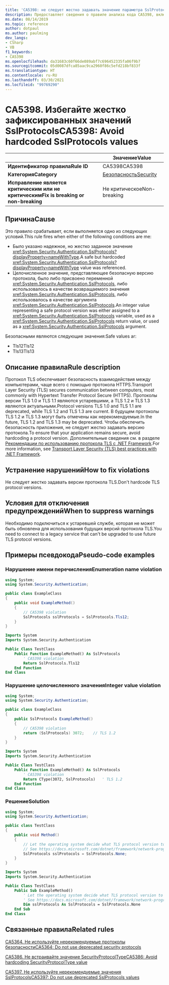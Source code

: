 ```yaml
---
title: 'CA5398: не следует жестко задавать значение параметра SslProtocols (анализ кода)'
description: Предоставляет сведения о правиле анализа кода CA5398, включая причины нарушений и способы их устранения, а также условия отключения правила.
ms.date: 08/14/2019
ms.topic: reference
author: dotpaul
ms.author: paulming
dev_langs:
- CSharp
- VB
f1_keywords:
- CA5398
ms.openlocfilehash: da31683c60f66de089abf7c696452335fa06f9b7
ms.sourcegitcommit: 05d0087dfca85aac9ca2960f86c5efd218bf833f
ms.translationtype: HT
ms.contentlocale: ru-RU
ms.lasthandoff: 03/30/2021
ms.locfileid: "99769290"
---
```

# <a name="ca5398-avoid-hardcoded-sslprotocols-values"></a><span data-ttu-id="5f7f1-103">CA5398. Избегайте жестко зафиксированных значений SslProtocols</span><span class="sxs-lookup"><span data-stu-id="5f7f1-103">CA5398: Avoid hardcoded SslProtocols values</span></span>

| | <span data-ttu-id="5f7f1-104">Значение</span><span class="sxs-lookup"><span data-stu-id="5f7f1-104">Value</span></span> |
|-|-|
| <span data-ttu-id="5f7f1-105">**Идентификатор правила**</span><span class="sxs-lookup"><span data-stu-id="5f7f1-105">**Rule ID**</span></span> |<span data-ttu-id="5f7f1-106">CA5398</span><span class="sxs-lookup"><span data-stu-id="5f7f1-106">CA5398</span></span>|
| <span data-ttu-id="5f7f1-107">**Категория**</span><span class="sxs-lookup"><span data-stu-id="5f7f1-107">**Category**</span></span> |[<span data-ttu-id="5f7f1-108">Безопасность</span><span class="sxs-lookup"><span data-stu-id="5f7f1-108">Security</span></span>](security-warnings.md)|
| <span data-ttu-id="5f7f1-109">**Исправление является критическим или не критическим**</span><span class="sxs-lookup"><span data-stu-id="5f7f1-109">**Fix is breaking or non-breaking**</span></span> |<span data-ttu-id="5f7f1-110">Не критическое</span><span class="sxs-lookup"><span data-stu-id="5f7f1-110">Non-breaking</span></span>|

## <a name="cause"></a><span data-ttu-id="5f7f1-111">Причина</span><span class="sxs-lookup"><span data-stu-id="5f7f1-111">Cause</span></span>

<span data-ttu-id="5f7f1-112">Это правило срабатывает, если выполняется одно из следующих условий.</span><span class="sxs-lookup"><span data-stu-id="5f7f1-112">This rule fires when either of the following conditions are me:</span></span>

- <span data-ttu-id="5f7f1-113">Было указано надежное, но жестко заданное значение <xref:System.Security.Authentication.SslProtocols?displayProperty=nameWithType>.</span><span class="sxs-lookup"><span data-stu-id="5f7f1-113">A safe but hardcoded <xref:System.Security.Authentication.SslProtocols?displayProperty=nameWithType> value was referenced.</span></span>
- <span data-ttu-id="5f7f1-114">Целочисленное значение, представляющее безопасную версию протокола, было либо присвоено переменной <xref:System.Security.Authentication.SslProtocols>, либо использовалось в качестве возвращаемого значения <xref:System.Security.Authentication.SslProtocols>, либо использовалось в качестве аргумента <xref:System.Security.Authentication.SslProtocols>.</span><span class="sxs-lookup"><span data-stu-id="5f7f1-114">An integer value representing a safe protocol version was either assigned to a <xref:System.Security.Authentication.SslProtocols> variable, used as a  <xref:System.Security.Authentication.SslProtocols> return value, or used as a <xref:System.Security.Authentication.SslProtocols> argument.</span></span>

<span data-ttu-id="5f7f1-115">Безопасными являются следующие значения:</span><span class="sxs-lookup"><span data-stu-id="5f7f1-115">Safe values ar:</span></span>

- <span data-ttu-id="5f7f1-116">Tls12</span><span class="sxs-lookup"><span data-stu-id="5f7f1-116">Tls12</span></span>
- <span data-ttu-id="5f7f1-117">Tls13</span><span class="sxs-lookup"><span data-stu-id="5f7f1-117">Tls13</span></span>

## <a name="rule-description"></a><span data-ttu-id="5f7f1-118">Описание правила</span><span class="sxs-lookup"><span data-stu-id="5f7f1-118">Rule description</span></span>

<span data-ttu-id="5f7f1-119">Протокол TLS обеспечивает безопасность взаимодействия между компьютерами, чаще всего с помощью протокола HTTPS.</span><span class="sxs-lookup"><span data-stu-id="5f7f1-119">Transport Layer Security (TLS) secures communication between computers, most commonly with Hypertext Transfer Protocol Secure (HTTPS).</span></span> <span data-ttu-id="5f7f1-120">Протоколы версии TLS 1.0 и TLS 1.1 являются устаревшими, а TLS 1.2 и TLS 1.3 являются актуальными.</span><span class="sxs-lookup"><span data-stu-id="5f7f1-120">Protocol versions TLS 1.0 and TLS 1.1 are deprecated, while TLS 1.2 and TLS 1.3 are current.</span></span> <span data-ttu-id="5f7f1-121">В будущем протоколы TLS 1.2 и TLS 1.3 могут быть отмечены как нерекомендуемые.</span><span class="sxs-lookup"><span data-stu-id="5f7f1-121">In the future, TLS 1.2 and TLS 1.3 may be deprecated.</span></span> <span data-ttu-id="5f7f1-122">Чтобы обеспечить безопасность приложения, не следует жестко задавать версию протокола.</span><span class="sxs-lookup"><span data-stu-id="5f7f1-122">To ensure that your application remains secure, avoid hardcoding a protocol version.</span></span> <span data-ttu-id="5f7f1-123">Дополнительные сведения см. в разделе [Рекомендации по использованию протокола TLS с .NET Framework](../../../framework/network-programming/tls.md).</span><span class="sxs-lookup"><span data-stu-id="5f7f1-123">For more information, see [Transport Layer Security (TLS) best practices with .NET Framework](../../../framework/network-programming/tls.md).</span></span>

## <a name="how-to-fix-violations"></a><span data-ttu-id="5f7f1-124">Устранение нарушений</span><span class="sxs-lookup"><span data-stu-id="5f7f1-124">How to fix violations</span></span>

<span data-ttu-id="5f7f1-125">Не следует жестко задавать версии протокола TLS.</span><span class="sxs-lookup"><span data-stu-id="5f7f1-125">Don't hardcode TLS protocol versions.</span></span>

## <a name="when-to-suppress-warnings"></a><span data-ttu-id="5f7f1-126">Условия для отключения предупреждений</span><span class="sxs-lookup"><span data-stu-id="5f7f1-126">When to suppress warnings</span></span>

<span data-ttu-id="5f7f1-127">Необходимо подключиться к устаревшей службе, которая не может быть обновлена для использования будущих версий протокола TLS.</span><span class="sxs-lookup"><span data-stu-id="5f7f1-127">You need to connect to a legacy service that can't be upgraded to use future TLS protocol versions.</span></span>

## <a name="pseudo-code-examples"></a><span data-ttu-id="5f7f1-128">Примеры псевдокода</span><span class="sxs-lookup"><span data-stu-id="5f7f1-128">Pseudo-code examples</span></span>

### <a name="enumeration-name-violation"></a><span data-ttu-id="5f7f1-129">Нарушение имени перечисления</span><span class="sxs-lookup"><span data-stu-id="5f7f1-129">Enumeration name violation</span></span>

```csharp
using System;
using System.Security.Authentication;

public class ExampleClass
{
    public void ExampleMethod()
    {
        // CA5398 violation
        SslProtocols sslProtocols = SslProtocols.Tls12;
    }
}
```

```vb
Imports System
Imports System.Security.Authentication

Public Class TestClass
    Public Function ExampleMethod() As SslProtocols
        ' CA5398 violation
        Return SslProtocols.Tls12
    End Function
End Class
```

### <a name="integer-value-violation"></a><span data-ttu-id="5f7f1-130">Нарушение целочисленного значения</span><span class="sxs-lookup"><span data-stu-id="5f7f1-130">Integer value violation</span></span>

```csharp
using System;
using System.Security.Authentication;

public class ExampleClass
{
    public SslProtocols ExampleMethod()
    {
        // CA5398 violation
        return (SslProtocols) 3072;    // TLS 1.2
    }
}
```

```vb
Imports System
Imports System.Security.Authentication

Public Class TestClass
    Public Function ExampleMethod() As SslProtocols
        ' CA5398 violation
        Return CType(3072, SslProtocols)   ' TLS 1.2
    End Function
End Class
```

### <a name="solution"></a><span data-ttu-id="5f7f1-131">Решение</span><span class="sxs-lookup"><span data-stu-id="5f7f1-131">Solution</span></span>

```csharp
using System;
using System.Security.Authentication;

public class TestClass
{
    public void Method()
    {
        // Let the operating system decide what TLS protocol version to use.
        // See https://docs.microsoft.com/dotnet/framework/network-programming/tls
        SslProtocols sslProtocols = SslProtocols.None;
    }
}
```

```vb
Imports System
Imports System.Security.Authentication

Public Class TestClass
    Public Sub ExampleMethod()
        ' Let the operating system decide what TLS protocol version to use.
        ' See https://docs.microsoft.com/dotnet/framework/network-programming/tls
        Dim sslProtocols As SslProtocols = SslProtocols.None
    End Sub
End Class
```

## <a name="related-rules"></a><span data-ttu-id="5f7f1-132">Связанные правила</span><span class="sxs-lookup"><span data-stu-id="5f7f1-132">Related rules</span></span>

[<span data-ttu-id="5f7f1-133">CA5364. Не используйте нерекомендуемые протоколы безопасности</span><span class="sxs-lookup"><span data-stu-id="5f7f1-133">CA5364: Do not use deprecated security protocols</span></span>](ca5364.md)

[<span data-ttu-id="5f7f1-134">CA5386. Не встраивайте значение SecurityProtocolType</span><span class="sxs-lookup"><span data-stu-id="5f7f1-134">CA5386: Avoid hardcoding SecurityProtocolType value</span></span>](ca5386.md)

[<span data-ttu-id="5f7f1-135">CA5397. Не используйте нерекомендуемые значения SslProtocols</span><span class="sxs-lookup"><span data-stu-id="5f7f1-135">CA5397: Do not use deprecated SslProtocols values</span></span>](ca5397.md)
